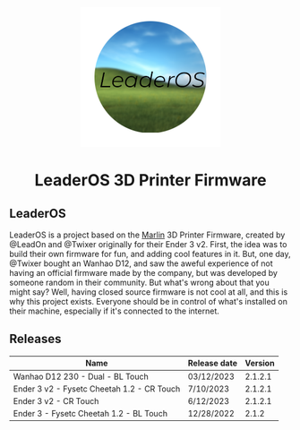 <p align="center"><img src="./images/logo.png" height="250" alt="LeaderOS's logo" /></p>

<h1 align="center">LeaderOS 3D Printer Firmware</h1>

## LeaderOS

LeaderOS is a project based on the [Marlin](https://github.com/MarlinFirmware/Marlin) 3D Printer Firmware, created by @LeadOn and @Twixer originally for their Ender 3 v2. First, the idea was to build their own firmware for fun, and adding cool features in it. But, one day, @Twixer bought an Wanhao D12, and saw the aweful experience of not having an official firmware made by the company, but was developed by someone random in their community. But what's wrong about that you might say? Well, having closed source firmware is not cool at all, and this is why this project exists. Everyone should be in control of what's installed on their machine, especially if it's connected to the internet.

## Releases

| Name                                       | Release date | Version |
| ------------------------------------------ | ------------ | ------- |
| Wanhao D12 230 - Dual - BL Touch           | 03/12/2023   | 2.1.2.1 |
| Ender 3 v2 - Fysetc Cheetah 1.2 - CR Touch | 7/10/2023    | 2.1.2.1 |
| Ender 3 v2 - CR Touch                      | 6/12/2023    | 2.1.2.1 |
| Ender 3 - Fysetc Cheetah 1.2 - BL Touch    | 12/28/2022   | 2.1.2   |
